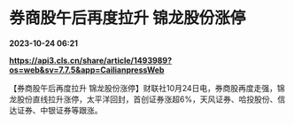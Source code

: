 # 券商股午后再度拉升 锦龙股份涨停

**2023-10-24 06:21**

**https://api3.cls.cn/share/article/1493989?os=web&sv=7.7.5&app=CailianpressWeb**

【券商股午后再度拉升 锦龙股份涨停】财联社10月24日电，券商股再度走强，锦龙股份直线拉升涨停，太平洋回封，首创证券涨超6%，天风证券、哈投股份、信达证券、中银证券等跟涨。
